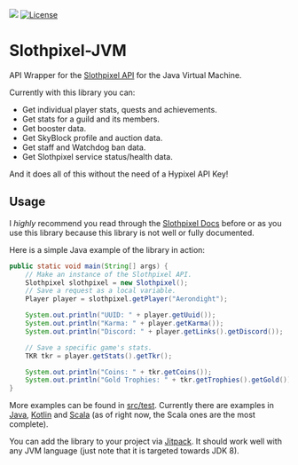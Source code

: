 [![](https://jitpack.io/v/mew/slothpixel-jvm.svg)](https://jitpack.io/#mew/slothpixel-jvm)
[![License](https://img.shields.io/badge/License-BSD%203--Clause-blue.svg)](https://opensource.org/licenses/BSD-3-Clause)
# Slothpixel-JVM
API Wrapper for the [Slothpixel API](https://docs.slothpixel.me) for the Java Virtual Machine.

Currently with this library you can:
 * Get individual player stats, quests and achievements.
 * Get stats for a guild and its members.
 * Get booster data.
 * Get SkyBlock profile and auction data.
 * Get staff and Watchdog ban data.
 * Get Slothpixel service status/health data.  

And it does all of this without the need of a Hypixel API Key!
## Usage
I *highly* recommend you read through the [Slothpixel Docs](https://docs.slothpixel.me/) before or as you use this library because this library is not well or fully documented.  

Here is a simple Java example of the library in action:
```java
public static void main(String[] args) {
    // Make an instance of the Slothpixel API.
    Slothpixel slothpixel = new Slothpixel();
    // Save a request as a local variable.
    Player player = slothpixel.getPlayer("Aerondight");

    System.out.println("UUID: " + player.getUuid());
    System.out.println("Karma: " + player.getKarma());
    System.out.println("Discord: " + player.getLinks().getDiscord());

    // Save a specific game's stats.
    TKR tkr = player.getStats().getTkr();

    System.out.println("Coins: " + tkr.getCoins());
    System.out.println("Gold Trophies: " + tkr.getTrophies().getGold());
}
```
More examples can be found in [src/test](https://github.com/mew/Slothpixel-JVM/tree/master/src/test). 
Currently there are examples in [Java](https://github.com/mew/Slothpixel-JVM/tree/master/src/test/java/zone/nora/slothpixel/example/java), 
[Kotlin](https://github.com/mew/Slothpixel-JVM/tree/master/src/test/kotlin/zone/nora/slothpixel/example/kotlin) and 
[Scala](https://github.com/mew/Slothpixel-JVM/tree/master/src/test/scala/zone/nora/slothpixel/example/scala)
(as of right now, the Scala ones are the most complete).

You can add the library to your project via [Jitpack](https://jitpack.io/#mew/slothpixel-jvm/). It should work well with any JVM language (just note that it is targeted towards JDK 8).